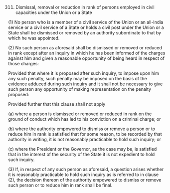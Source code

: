 311. Dismissal, removal or reduction in rank of persons employed in civil capacities under the Union or a State

(1) No person who is a member of a civil service of the Union or an all-India service or a civil service of a State or holds a civil post under the Union or a State shall be dismissed or removed by an authority subordinate to that by which he was appointed.

(2) No such person as aforesaid shall be dismissed or removed or reduced in rank except after an inquiry in which he has been informed of the charges against him and given a reasonable opportunity of being heard in respect of those charges:

Provided that where it is proposed after such inquiry, to impose upon him any such penalty, such penalty may be imposed on the basis of the evidence adduced during such inquiry and it shall not be necessary to give such person any opportunity of making representation on the penalty proposed:

Provided further that this clause shall not apply

(a) where a person is dismissed or removed or reduced in rank on the ground of conduct which has led to his conviction on a criminal charge; or

(b) where the authority empowered to dismiss or remove a person or to reduce him in rank is satisfied that for some reason, to be recorded by that authority in writing, it is not reasonably practicable to hold such inquiry; or

(c) where the President or the Governor, as the case may be, is satisfied that in the interest of the security of the State it is not expedient to hold such inquiry.

(3) If, in respect of any such person as aforesaid, a question arises whether it is reasonably practicable to hold such inquiry as is referred to in clause (2), the decision thereon of the authority empowered to dismiss or remove such person or to reduce him in rank shall be final.

